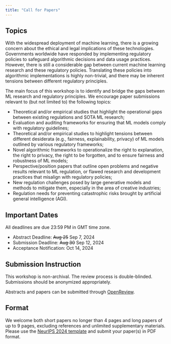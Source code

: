 ```yaml
---
title: "Call for Papers"
---
```


## Topics

With the widespread deployment of machine learning, there is a growing concern about the ethical and legal implications of these technologies. Governments worldwide have responded by implementing regulatory policies to safeguard algorithmic decisions and data usage practices. However, there is still a considerable gap between current machine learning research and these regulatory policies. Translating these policies into algorithmic implementations is highly non-trivial, and there may be inherent tensions between different regulatory principles.

The main focus of this workshop is to identify and bridge the gaps between ML research and regulatory principles. We encourage paper submissions relevant to (but not limited to) the following topics:

- Theoretical and/or empirical studies that highlight the operational gaps between existing regulations and SOTA ML research;
- Evaluation and auditing frameworks for ensuring that ML models comply with regulatory guidelines;
- Theoretical and/or empirical studies to highlight tensions between different desiderata (e.g., fairness, explainability, privacy) of ML models outlined by various regulatory frameworks;
- Novel algorithmic frameworks to operationalize the right to explanation, the right to privacy, the right to be forgotten, and to ensure fairness and robustness of ML models;
- Perspective/position papers that outline open problems and negative results relevant to ML regulation, or flawed research and development practices that misalign with regulatory policies;
- New regulation challenges posed by large generative models and methods to mitigate them, especially in the area of creative industries;
- Regulation needs for preventing catastrophic risks brought by artificial general intelligence (AGI).


## Important Dates

All deadlines are due 23:59 PM in GMT time zone.

- Abstract Deadline: ~~Aug 25~~ Sep 7, 2024
- Submission Deadline: ~~Aug 30~~ Sep 12, 2024
- Acceptance Notification: Oct 14, 2024

## Submission Instruction

This workshop is non-archival. The review process is double-blinded. Submissions should be anonymized appropriately.

Abstracts and papers can be submitted through [OpenReview](https://openreview.net/group?id=NeurIPS.cc/2024/Workshop/RegML).

## Format

We welcome both short papers no longer than 4 pages and long papers of up to 9 pages, excluding references and unlimited supplementary materials. Please use the [NeurIPS 2024 template](https://media.neurips.cc/Conferences/NeurIPS2024/Styles.zip) and submit your paper(s) in PDF format.